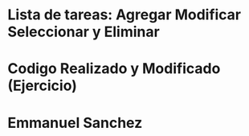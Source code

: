 # Lista de tareas: Agregar Modificar Seleccionar y Eliminar
# Codigo Realizado y Modificado (Ejercicio)
# Emmanuel Sanchez